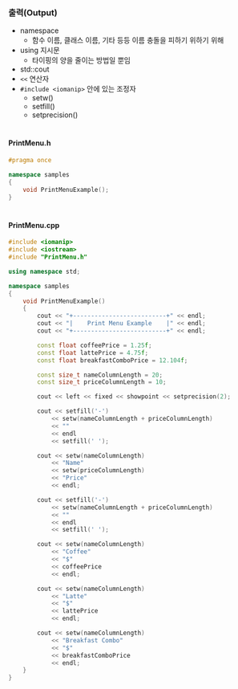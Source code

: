 ### 출력(Output)
- namespace
    - 함수 이름, 클래스 이름, 기타 등등 이름 충돌을 피하기 위하기 위해
- using 지시문
    - 타이핑의 양을 줄이는 방법일 뿐임
- std::cout
- `<<` 연산자
- `#include <iomanip>` 안에 있는 조정자
    - setw()
    - setfill()
    - setprecision()
#
#### PrintMenu.h
```C++
#pragma once

namespace samples
{
	void PrintMenuExample();
}
```
#
#### PrintMenu.cpp
```C++
#include <iomanip>
#include <iostream>
#include "PrintMenu.h"

using namespace std;

namespace samples
{
	void PrintMenuExample()
	{
		cout << "+--------------------------+" << endl;
		cout << "|    Print Menu Example    |" << endl;
		cout << "+--------------------------+" << endl;

		const float coffeePrice = 1.25f;
		const float lattePrice = 4.75f;
		const float breakfastComboPrice = 12.104f;

		const size_t nameColumnLength = 20;
		const size_t priceColumnLength = 10;

		cout << left << fixed << showpoint << setprecision(2);

		cout << setfill('-')
			<< setw(nameColumnLength + priceColumnLength)
			<< ""
			<< endl 
			<< setfill(' ');

		cout << setw(nameColumnLength)
			<< "Name"
			<< setw(priceColumnLength) 
			<< "Price" 
			<< endl;

		cout << setfill('-')
			<< setw(nameColumnLength + priceColumnLength)
			<< ""
			<< endl
			<< setfill(' ');

		cout << setw(nameColumnLength)
			<< "Coffee"
			<< "$"
			<< coffeePrice
			<< endl;

		cout << setw(nameColumnLength)
			<< "Latte"
			<< "$"
			<< lattePrice
			<< endl;

		cout << setw(nameColumnLength)
			<< "Breakfast Combo"
			<< "$"
			<< breakfastComboPrice
			<< endl;
	}
}
```